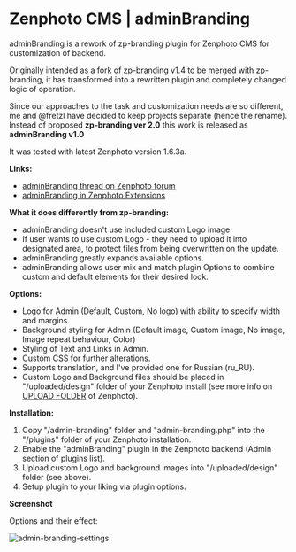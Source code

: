 Zenphoto CMS | adminBranding
==============================

adminBranding is a rework of zp-branding plugin for Zenphoto CMS for customization of backend.

Originally intended as a fork of zp-branding v1.4 to be merged with zp-branding, it has transformed into a rewritten plugin and completely changed logic of operation.

Since our approaches to the task and customization needs are so different, me and @fretzl have decided to keep projects separate (hence the rename).
Instead of proposed **zp-branding ver 2.0** this work is released as **adminBranding v1.0**

It was tested with latest Zenphoto version 1.6.3a.

**Links:** 
 - [adminBranding thread on Zenphoto forum](https://forum.zenphoto.org/discussion/1411210/new-plugin-adminbranding)
 - [adminBranding in Zenphoto Extensions](https://www.zenphoto.org/news/adminbranding/)

**What it does differently from zp-branding:**

 - adminBranding doesn't use included custom Logo image.
 - If user wants to use custom Logo - they need to upload it into designated area, to protect files from being overwritten on the update.
 - adminBranding greatly expands available options.
 - adminBranding allows user mix and match plugin Options to combine custom and default elements for their desired look.

**Options:**

 - Logo for Admin (Default, Custom, No logo) with ability to specify width and margins.
 - Background styling for Admin (Default image, Custom image, No image, Image repeat behaviour, Color)
 - Styling of Text and Links in Admin.
 - Custom CSS for further alterations.
 - Supports translation, and I've provided one for Russian (ru_RU).
 - Custom Logo and Background files should be placed in "/uploaded/design" folder of your Zenphoto install (see more info on [UPLOAD FOLDER](https://www.zenphoto.org/news/path-constants/) of Zenphoto).

**Installation:**

1. Copy "/admin-branding" folder and "admin-branding.php" into the "/plugins" folder of your Zenphoto installation.
2. Enable the "adminBranding" plugin in the Zenphoto backend (Admin section of plugins list).
3. Upload custom Logo and background images into "/uploaded/design" folder (see above).
4. Setup plugin to your liking via plugin options.
   
**Screenshot**

Options and their effect:

![admin-branding-settings](https://github.com/kuz-z-zma/adminBranding/assets/75898540/8e0d5f9f-5d16-4ee4-bc4a-494380ea62d9)
